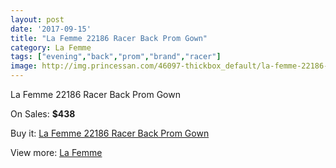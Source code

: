 ```yaml
---
layout: post
date: '2017-09-15'
title: "La Femme 22186 Racer Back Prom Gown"
category: La Femme
tags: ["evening","back","prom","brand","racer"]
image: http://img.princessan.com/46097-thickbox_default/la-femme-22186-racer-back-prom-gown.jpg
---
```

La Femme 22186 Racer Back Prom Gown

On Sales: **$438**
<a href="https://www.princessan.com/en/la-femme/21153-la-femme-22186-racer-back-prom-gown.html"><amp-img layout="responsive" width="600" height="600" src="//img.princessan.com/46097-thickbox_default/la-femme-22186-racer-back-prom-gown.jpg" alt="La Femme 22186 Racer Back Prom Gown 0" /></a>
<a href="https://www.princessan.com/en/la-femme/21153-la-femme-22186-racer-back-prom-gown.html"><amp-img layout="responsive" width="600" height="600" src="//img.princessan.com/46100-thickbox_default/la-femme-22186-racer-back-prom-gown.jpg" alt="La Femme 22186 Racer Back Prom Gown 1" /></a>
<a href="https://www.princessan.com/en/la-femme/21153-la-femme-22186-racer-back-prom-gown.html"><amp-img layout="responsive" width="600" height="600" src="//img.princessan.com/46099-thickbox_default/la-femme-22186-racer-back-prom-gown.jpg" alt="La Femme 22186 Racer Back Prom Gown 2" /></a>
<a href="https://www.princessan.com/en/la-femme/21153-la-femme-22186-racer-back-prom-gown.html"><amp-img layout="responsive" width="600" height="600" src="//img.princessan.com/46098-thickbox_default/la-femme-22186-racer-back-prom-gown.jpg" alt="La Femme 22186 Racer Back Prom Gown 3" /></a>

Buy it: [La Femme 22186 Racer Back Prom Gown](https://www.princessan.com/en/la-femme/21153-la-femme-22186-racer-back-prom-gown.html "La Femme 22186 Racer Back Prom Gown")

View more: [La Femme](https://www.princessan.com/en/28-la-femme "La Femme")